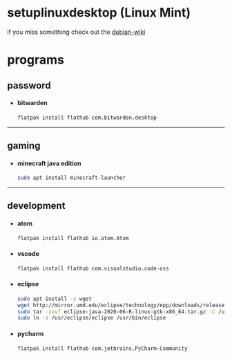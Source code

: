 # setuplinuxdesktop (Linux Mint)
if you miss something check out the [debian-wiki](setuplinuxdesktop-debian.md)

# programs

## password
- #### bitwarden
  ```bash
  flatpak install flathub com.bitwarden.desktop
  ```
  
---

## gaming
- #### minecraft java edition
  ```bash
  sudo apt install minecraft-launcher
  ```
---

## development
- #### atom
  ```bash
  flatpak install flathub io.atom.Atom
  ```
- #### vscode
  ```bash
  flatpak install flathub com.visualstudio.code-oss
  ```
- #### eclipse
  ```bash
  sudo apt install -y wget
  wget http://mirror.umd.edu/eclipse/technology/epp/downloads/release/2020-06/R/eclipse-java-2020-06-R-linux-gtk-x86_64.tar.gz
  sudo tar -zxvf eclipse-java-2020-06-R-linux-gtk-x86_64.tar.gz -C /usr/
  sudo ln -s /usr/eclipse/eclipse /usr/bin/eclipse
  ```
- #### pycharm
  ```bash
  flatpak install flathub com.jetbrains.PyCharm-Community
  ```
